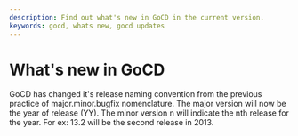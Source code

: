 ```yaml
---
description: Find out what's new in GoCD in the current version.
keywords: gocd, whats new, gocd updates
---
```



# What's new in GoCD

GoCD has changed it's release naming convention from the previous practice of major.minor.bugfix nomenclature. The major version will now be the year of release (YY). The minor version n will indicate the nth release for the year. For ex: 13.2 will be the second release in 2013.
